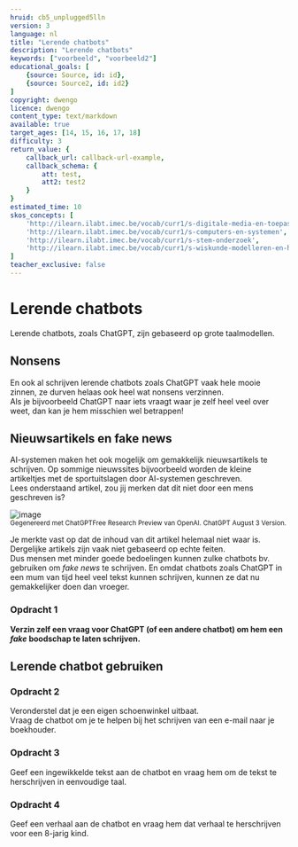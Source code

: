 ```yaml
---
hruid: cb5_unplugged5lln
version: 3
language: nl
title: "Lerende chatbots"
description: "Lerende chatbots"
keywords: ["voorbeeld", "voorbeeld2"]
educational_goals: [
    {source: Source, id: id}, 
    {source: Source2, id: id2}
]
copyright: dwengo
licence: dwengo
content_type: text/markdown
available: true
target_ages: [14, 15, 16, 17, 18]
difficulty: 3
return_value: {
    callback_url: callback-url-example,
    callback_schema: {
        att: test,
        att2: test2
    }
}
estimated_time: 10
skos_concepts: [
    'http://ilearn.ilabt.imec.be/vocab/curr1/s-digitale-media-en-toepassingen', 
    'http://ilearn.ilabt.imec.be/vocab/curr1/s-computers-en-systemen', 
    'http://ilearn.ilabt.imec.be/vocab/curr1/s-stem-onderzoek', 
    'http://ilearn.ilabt.imec.be/vocab/curr1/s-wiskunde-modelleren-en-heuristiek'
]
teacher_exclusive: false
---
```


# Lerende chatbots

Lerende chatbots, zoals ChatGPT, zijn gebaseerd op grote taalmodellen. 

## Nonsens

En ook al schrijven lerende chatbots zoals ChatGPT vaak hele mooie zinnen, ze durven helaas ook heel wat nonsens verzinnen. <br>
Als je bijvoorbeeld ChatGPT naar iets vraagt waar je zelf heel veel over weet, dan kan je hem misschien wel betrappen!<br>

## Nieuwsartikels en fake news

AI-systemen maken het ook mogelijk om gemakkelijk nieuwsartikels te schrijven. Op sommige nieuwssites bijvoorbeeld worden de kleine artikeltjes met de sportuitslagen door AI-systemen geschreven.<br>
Lees onderstaand artikel, zou jij merken dat dit niet door een mens geschreven is?

![image](https://github.com/dwengovzw/learning_content/assets/48352335/f8ddd920-cfba-4c2c-9300-5d06f1187aaf)<br>
<sub>Gegenereerd met ChatGPTFree Research Preview van OpenAI. ChatGPT August 3 Version.</sub>

Je merkte vast op dat de inhoud van dit artikel helemaal niet waar is. Dergelijke artikels zijn vaak niet gebaseerd op echte feiten. <br>
Dus mensen met minder goede bedoelingen kunnen zulke chatbots bv. gebruiken om *fake news* te schrijven. En omdat chatbots zoals ChatGPT in een mum van tijd heel veel tekst kunnen schrijven, kunnen ze dat nu gemakkelijker doen dan vroeger.

### Opdracht 1

**Verzin zelf een vraag voor ChatGPT (of een andere chatbot) om hem een *fake* boodschap te laten schrijven.**

## Lerende chatbot gebruiken

### Opdracht 2

Veronderstel dat je een eigen schoenwinkel uitbaat. <br>
Vraag de chatbot om je te helpen bij het schrijven van een e-mail naar je boekhouder.

### Opdracht 3

Geef een ingewikkelde tekst aan de chatbot en vraag hem om de tekst te herschrijven in eenvoudige taal.

### Opdracht 4

Geef een verhaal aan de chatbot en vraag hem dat verhaal te herschrijven voor een 8-jarig kind. 

